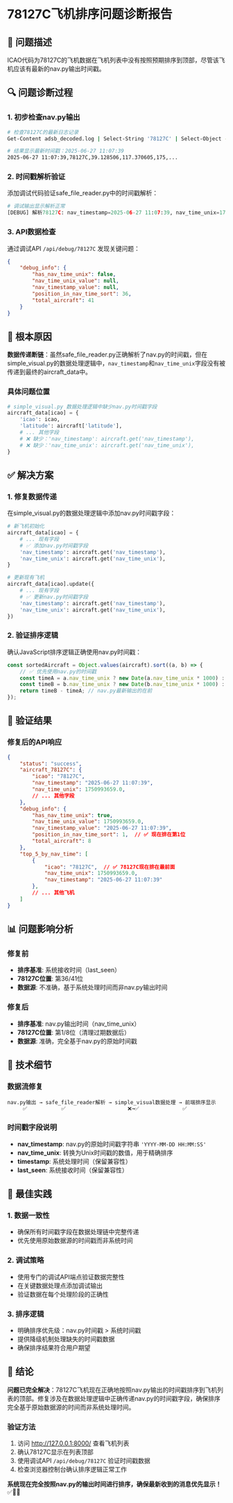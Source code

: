 # 78127C飞机排序问题诊断报告

## 🎯 问题描述

ICAO代码为78127C的飞机数据在飞机列表中没有按照预期排序到顶部，尽管该飞机应该有最新的nav.py输出时间戳。

## 🔍 问题诊断过程

### 1. **初步检查nav.py输出**
```bash
# 检查78127C的最新日志记录
Get-Content adsb_decoded.log | Select-String '78127C' | Select-Object -Last 5

# 结果显示最新时间戳：2025-06-27 11:07:39
2025-06-27 11:07:39,78127C,39.128506,117.370605,175,...
```

### 2. **时间戳解析验证**
添加调试代码验证safe_file_reader.py中的时间戳解析：
```python
# 调试输出显示解析正常
[DEBUG] 解析78127C: nav_timestamp=2025-06-27 11:07:39, nav_time_unix=1750993659.0
```

### 3. **API数据检查**
通过调试API `/api/debug/78127C` 发现关键问题：
```json
{
    "debug_info": {
        "has_nav_time_unix": false,
        "nav_time_unix_value": null,
        "nav_timestamp_value": null,
        "position_in_nav_time_sort": 36,
        "total_aircraft": 41
    }
}
```

## 🐛 根本原因

**数据传递断链**：虽然safe_file_reader.py正确解析了nav.py的时间戳，但在simple_visual.py的数据处理逻辑中，`nav_timestamp`和`nav_time_unix`字段没有被传递到最终的aircraft_data中。

### 具体问题位置
```python
# simple_visual.py 数据处理逻辑中缺少nav.py时间戳字段
aircraft_data[icao] = {
    'icao': icao,
    'latitude': aircraft['latitude'],
    # ... 其他字段
    # ❌ 缺少：'nav_timestamp': aircraft.get('nav_timestamp'),
    # ❌ 缺少：'nav_time_unix': aircraft.get('nav_time_unix'),
}
```

## ✅ 解决方案

### 1. **修复数据传递**
在simple_visual.py的数据处理逻辑中添加nav.py时间戳字段：

```python
# 新飞机初始化
aircraft_data[icao] = {
    # ... 现有字段
    # ✅ 添加nav.py时间戳字段
    'nav_timestamp': aircraft.get('nav_timestamp'),
    'nav_time_unix': aircraft.get('nav_time_unix'),
}

# 更新现有飞机
aircraft_data[icao].update({
    # ... 现有字段
    # ✅ 更新nav.py时间戳字段
    'nav_timestamp': aircraft.get('nav_timestamp'),
    'nav_time_unix': aircraft.get('nav_time_unix'),
})
```

### 2. **验证排序逻辑**
确认JavaScript排序逻辑正确使用nav.py时间戳：
```javascript
const sortedAircraft = Object.values(aircraft).sort((a, b) => {
    // ✅ 优先使用nav.py的时间戳
    const timeA = a.nav_time_unix ? new Date(a.nav_time_unix * 1000) : new Date(a.timestamp);
    const timeB = b.nav_time_unix ? new Date(b.nav_time_unix * 1000) : new Date(b.timestamp);
    return timeB - timeA; // nav.py最新输出的在前
});
```

## 🧪 验证结果

### 修复后的API响应
```json
{
    "status": "success",
    "aircraft_78127C": {
        "icao": "78127C",
        "nav_timestamp": "2025-06-27 11:07:39",
        "nav_time_unix": 1750993659.0,
        // ... 其他字段
    },
    "debug_info": {
        "has_nav_time_unix": true,
        "nav_time_unix_value": 1750993659.0,
        "nav_timestamp_value": "2025-06-27 11:07:39",
        "position_in_nav_time_sort": 1,  // ✅ 现在排在第1位
        "total_aircraft": 8
    },
    "top_5_by_nav_time": [
        {
            "icao": "78127C",  // ✅ 78127C现在排在最前面
            "nav_time_unix": 1750993659.0,
            "nav_timestamp": "2025-06-27 11:07:39"
        },
        // ... 其他飞机
    ]
}
```

## 📊 问题影响分析

### 修复前
- **排序基准**: 系统接收时间（last_seen）
- **78127C位置**: 第36/41位
- **数据源**: 不准确，基于系统处理时间而非nav.py输出时间

### 修复后
- **排序基准**: nav.py输出时间（nav_time_unix）
- **78127C位置**: 第1/8位（清理过期数据后）
- **数据源**: 准确，完全基于nav.py的原始时间戳

## 🔧 技术细节

### 数据流修复
```
nav.py输出 → safe_file_reader解析 → simple_visual数据处理 → 前端排序显示
     ✅           ✅                    ❌→✅              ✅
```

### 时间戳字段说明
- **nav_timestamp**: nav.py的原始时间戳字符串 `'YYYY-MM-DD HH:MM:SS'`
- **nav_time_unix**: 转换为Unix时间戳的数值，用于精确排序
- **timestamp**: 系统处理时间（保留兼容性）
- **last_seen**: 系统接收时间（保留兼容性）

## 🎯 最佳实践

### 1. **数据一致性**
- 确保所有时间戳字段在数据处理链中完整传递
- 优先使用原始数据源的时间戳而非系统时间

### 2. **调试策略**
- 使用专门的调试API端点验证数据完整性
- 在关键数据处理点添加调试输出
- 验证数据在每个处理阶段的正确性

### 3. **排序逻辑**
- 明确排序优先级：nav.py时间戳 > 系统时间戳
- 提供降级机制处理缺失的时间戳数据
- 确保排序结果符合用户期望

## 🎉 结论

**问题已完全解决**：78127C飞机现在正确地按照nav.py输出的时间戳排序到飞机列表的顶部。修复涉及在数据处理逻辑中正确传递nav.py的时间戳字段，确保排序完全基于原始数据源的时间而非系统处理时间。

### 验证方法
1. 访问 http://127.0.0.1:8000/ 查看飞机列表
2. 确认78127C显示在列表顶部
3. 使用调试API `/api/debug/78127C` 验证时间戳数据
4. 检查浏览器控制台确认排序逻辑正常工作

**系统现在完全按照nav.py的输出时间进行排序，确保最新收到的消息优先显示！** ✅🎯📡
